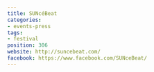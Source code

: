 ```yaml
---
title: SUNcéBeat
categories:
- events-press
tags:
- festival
position: 306
website: http://suncebeat.com/
facebook: https://www.facebook.com/SUNceBeat/
---
```


